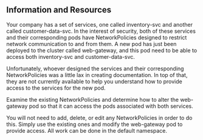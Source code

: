 ## Information and Resources

Your company has a set of services, one called inventory-svc and another called customer-data-svc. In the interest of security, both of these services and their corresponding pods have NetworkPolicies designed to restrict network communication to and from them. A new pod has just been deployed to the cluster called web-gateway, and this pod need to be able to access both inventory-svc and customer-data-svc.

Unfortunately, whoever designed the services and their corresponding NetworkPolicies was a little lax in creating documentation. In top of that, they are not currently available to help you understand how to provide access to the services for the new pod.

Examine the existing NetworkPolicies and determine how to alter the web-gateway pod so that it can access the pods associated with both services.

You will not need to add, delete, or edit any NetworkPolicies in order to do this. Simply use the existing ones and modify the web-gateway pod to provide access. All work can be done in the default namespace.
